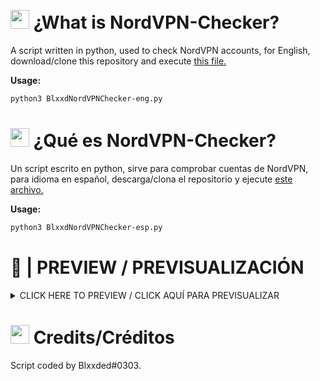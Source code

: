 # <img src="">
# <img src="https://emojipedia-us.s3.dualstack.us-west-1.amazonaws.com/thumbs/120/twitter/282/flag-united-states_1f1fa-1f1f8.png" height="30px" width="30px"> ¿What is NordVPN-Checker?
A script written in python, used to check NordVPN accounts, for English, download/clone this repository and execute <a href="https://raw.githubusercontent.com/zBlxxded/NordVPN-Checker/main/BlxxdNordVPNChecker-eng.py">this file.</a>

__Usage:__
```bash
python3 BlxxdNordVPNChecker-eng.py
```

# <img src="https://emojipedia-us.s3.dualstack.us-west-1.amazonaws.com/thumbs/120/twitter/282/flag-spain_1f1ea-1f1f8.png" height="30px" width="30px"> ¿Qué es NordVPN-Checker?
Un script escrito en python, sirve para comprobar cuentas de NordVPN, para idioma en español, descarga/clona el repositorio y ejecute <a href="https://raw.githubusercontent.com/zBlxxded/NordVPN-Checker/main/BlxxdNordVPNChecker-esp.py">este archivo.</a>

__Usage:__
```bash
python3 BlxxdNordVPNChecker-esp.py
```

# 👀 | PREVIEW / PREVISUALIZACIÓN
<details><summary>CLICK HERE TO PREVIEW / CLICK AQUÍ PARA PREVISUALIZAR</summary><img src="https://github.com/zBlxxded/NordVPN-Checker/blob/main/preview.png"></details>

# <img src="https://emojipedia-us.s3.dualstack.us-west-1.amazonaws.com/thumbs/120/twitter/282/drop-of-blood_1fa78.png" height="30px" width="30px"> Credits/Créditos

Script coded by Blxxded#0303.

